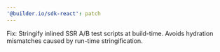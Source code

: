 ```yaml
---
'@builder.io/sdk-react': patch
---
```


Fix: Stringify inlined SSR A/B test scripts at build-time. Avoids hydration mismatches caused by run-time stringification.
